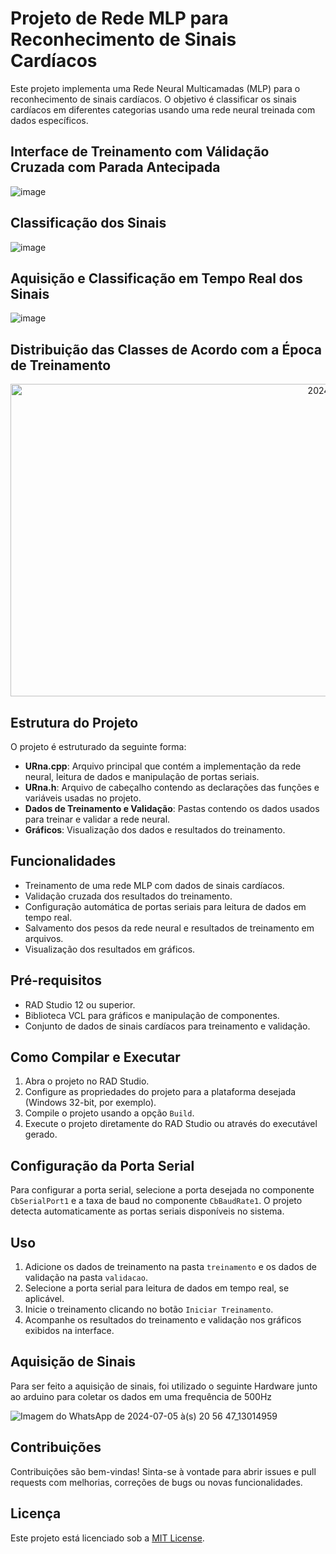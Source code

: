 # Projeto de Rede MLP para Reconhecimento de Sinais Cardíacos

Este projeto implementa uma Rede Neural Multicamadas (MLP) para o reconhecimento de sinais cardíacos. O objetivo é classificar os sinais cardíacos em diferentes categorias usando uma rede neural treinada com dados específicos.

## Interface de Treinamento com Válidação Cruzada com Parada Antecipada
![image](https://github.com/HenriqueDest/Rede_MLP/assets/104697173/329201d5-ccd0-4add-afb9-66ff60dd706d)

## Classificação dos Sinais
![image](https://github.com/HenriqueDest/Rede_MLP/assets/104697173/b96150c8-6f1a-4b0f-af8e-8e4391003104)

## Aquisição e Classificação em Tempo Real dos Sinais
![image](https://github.com/HenriqueDest/Rede_MLP/assets/104697173/b06285a3-2be3-4b3f-9b18-53509cabb649)

## Distribuição das Classes de Acordo com a Época de Treinamento
<p align="center">
  <img src="https://github.com/HenriqueDest/Rede_MLP/assets/104697173/186cdc8a-afa3-434b-be8c-b6fe4bd0348c" alt="2024-07-09 00-05-58 - Trim" width="1129" height="500">
</p>

## Estrutura do Projeto

O projeto é estruturado da seguinte forma:

- **URna.cpp**: Arquivo principal que contém a implementação da rede neural, leitura de dados e manipulação de portas seriais.
- **URna.h**: Arquivo de cabeçalho contendo as declarações das funções e variáveis usadas no projeto.
- **Dados de Treinamento e Validação**: Pastas contendo os dados usados para treinar e validar a rede neural.
- **Gráficos**: Visualização dos dados e resultados do treinamento.

## Funcionalidades

- Treinamento de uma rede MLP com dados de sinais cardíacos.
- Validação cruzada dos resultados do treinamento.
- Configuração automática de portas seriais para leitura de dados em tempo real.
- Salvamento dos pesos da rede neural e resultados de treinamento em arquivos.
- Visualização dos resultados em gráficos.

## Pré-requisitos

- RAD Studio 12 ou superior.
- Biblioteca VCL para gráficos e manipulação de componentes.
- Conjunto de dados de sinais cardíacos para treinamento e validação.

## Como Compilar e Executar

1. Abra o projeto no RAD Studio.
2. Configure as propriedades do projeto para a plataforma desejada (Windows 32-bit, por exemplo).
3. Compile o projeto usando a opção `Build`.
4. Execute o projeto diretamente do RAD Studio ou através do executável gerado.

## Configuração da Porta Serial

Para configurar a porta serial, selecione a porta desejada no componente `CbSerialPort1` e a taxa de baud no componente `CbBaudRate1`. O projeto detecta automaticamente as portas seriais disponíveis no sistema.

## Uso

1. Adicione os dados de treinamento na pasta `treinamento` e os dados de validação na pasta `validacao`.
2. Selecione a porta serial para leitura de dados em tempo real, se aplicável.
3. Inicie o treinamento clicando no botão `Iniciar Treinamento`.
4. Acompanhe os resultados do treinamento e validação nos gráficos exibidos na interface.
   
## Aquisição de Sinais

Para ser feito a aquisição de sinais, foi utilizado o seguinte Hardware junto ao arduino para coletar os dados em uma frequência de 500Hz

![Imagem do WhatsApp de 2024-07-05 à(s) 20 56 47_13014959](https://github.com/HenriqueDest/Rede_MLP/assets/104697173/ebf95b77-8cd7-4be5-b155-f41535dd28a1)

## Contribuições

Contribuições são bem-vindas! Sinta-se à vontade para abrir issues e pull requests com melhorias, correções de bugs ou novas funcionalidades.

## Licença

Este projeto está licenciado sob a [MIT License](LICENSE).

